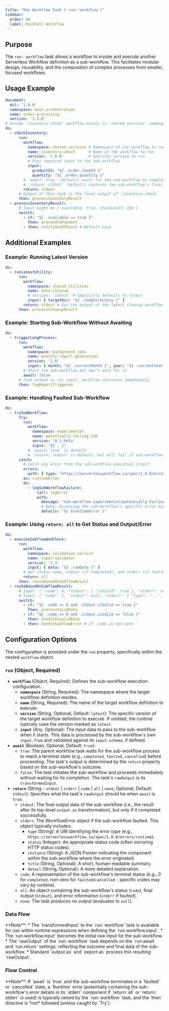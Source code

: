 ```yaml
---
title: "Run Workflow Task (`run: workflow`)"
sidebar:
  order: 40
  label: RunShell Workflow
---
```


## Purpose

The `run: workflow` task allows a workflow to invoke and execute another Serverless Workflow definition as a sub-workflow. This facilitates modular design, reusability, and the composition of complex processes from smaller, focused workflows.

## Usage Example

```yaml
document:
  dsl: '1.0.0'
  namespace: main_orchestration
  name: order-processing
  version: '1.1.0'
# Assume 'inventory-check' workflow exists in 'shared_services' namespace
do:
  - checkInventory:
      run:
        workflow:
          namespace: shared_services # Namespace of the workflow to run
          name: inventory-check      # Name of the workflow to run
          version: '1.0.0'           # Specific version to run
          # Pass required input to the sub-workflow
          input: 
            productId: "${ .order.itemId }"
            quantity: "${ .order.quantity }"
        # `await: true` (default) waits for the sub-workflow to complete
        # `return: stdout` (default) captures the sub-workflow's final output
        return: stdout 
      # Output of this task is the final output of 'inventory-check'
      then: processInventoryResult
  - processInventoryResult:
      # Input might be { available: true, stockLevel: 150 }
      switch:
        - if: "${ .available == true }"
          then: proceedToPayment
        - then: notifyOutOfStock # Default case
```

## Additional Examples

### Example: Running Latest Version

```yaml
do:
  - runLatestUtility:
      run:
        workflow:
          namespace: shared_utilities
          name: data-cleanup
          # version: 'latest' # Implicitly defaults to latest
          input: { targetDir: "${ .tempDirectory }" }
        return: stdout # Get the output of the latest cleanup workflow
      then: processCleanupResult
```

### Example: Starting Sub-Workflow Without Awaiting

```yaml
do:
  - triggerLongProcess:
      run:
        workflow:
          namespace: background_jobs
          name: monthly-report-generation
          version: '2.0'
          input: { month: "${ .currentMonth }", year: "${ .currentYear }" }
        # Start the sub-workflow but don't wait for it
        await: false 
      # Task output is its input, workflow continues immediately
      then: logReportTriggered
```

### Example: Handling Faulted Sub-Workflow

```yaml
do:
  - trySubWorkflow:
      try:
        run:
          workflow:
            namespace: experimental
            name: potentially-failing-job
            version: '0.1-beta'
            input: "${ . }"
          # `await: true` is default
          # `return: stdout` is default, but will fail if sub-workflow faults
      catch:
        # Catch any error from the sub-workflow execution itself
        errors: 
          with: { type: "https://serverlessworkflow.io/spec/1.0.0/errors/runtime" }
        as: runtimeError
        do:
          - logSubWorkflowFailure:
              call: logError
              with:
                message: "Sub-workflow experimental/potentially-failing-job faulted"
                # Note: Accessing the sub-workflow's specific error might require `return: all` or `return: stderr` in the `run` task and inspecting the result within the catch block.
                details: "${ $runtimeError }" 

```

### Example: Using `return: all` to Get Status and Output/Error

```yaml
do:
  - executeSubflowAndCheck:
      run:
        workflow:
          namespace: validation_service
          name: input-validator
          version: '1.3'
          input: { data: "${ .rawData }" }
        # Get status code, stdout (if completed), and stderr (if faulted)
        return: all 
      then: routeBasedOnSubflowResult
  - routeBasedOnSubflowResult:
      # Input: { "code": 0, "stdout": { "isValid": true }, "stderr": null } OR
      # Input: { "code": 1, "stdout": null, "stderr": { "type": "...", "title": "Validation Failed", ... } }
      switch:
        - if: "${ .code == 0 and .stdout.isValid == true }"
          then: processValidData
        - if: "${ .code == 0 and .stdout.isValid == false }"
          then: handleInvalidData
        - then: handleSubflowError # If .code is non-zero
```

## Configuration Options

The configuration is provided under the `run` property, specifically within the nested `workflow` object.

### `run` (Object, Required)

*   **`workflow`** (Object, Required): Defines the sub-workflow execution configuration.
    *   **`namespace`** (String, Required): The namespace where the target workflow definition resides.
    *   **`name`** (String, Required): The name of the target workflow definition to execute.
    *   **`version`** (String, Optional, Default: `latest`): The specific version of the target workflow definition to execute. If omitted, the runtime typically uses the version marked as `latest`.
    *   **`input`** (Any, Optional): The input data to pass to the sub-workflow when it starts. This data is processed by the sub-workflow's own `input.from` and validated against its `input.schema`, if defined.
*   **`await`** (Boolean, Optional, Default: `true`):
    *   `true`: The parent workflow task waits for the sub-workflow process to reach a terminal state (e.g., `completed`, `faulted`, `cancelled`) before proceeding. The task's output is determined by the `return` property based on the sub-workflow's outcome.
    *   `false`: The task initiates the sub-workflow and proceeds immediately without waiting for its completion. The task's `rawOutput` is its `transformedInput`.
*   **`return`** (String - `stdout` | `stderr` | `code` | `all` | `none`, Optional, Default: `stdout`): Specifies what the task's `rawOutput` should be when `await` is `true`.
    *   `stdout`: The final output data of the sub-workflow (i.e., the result after its top-level `output.as` transformation), but only if it completed successfully.
    *   `stderr`: The WorkflowError object if the sub-workflow faulted. This object typically includes:
        *   `type` (String): A URI identifying the error type (e.g., `https://serverlessworkflow.io/spec/1.0.0/errors/runtime`).
        *   `status` (Integer): An appropriate status code (often mirroring HTTP status codes).
        *   `instance` (String): A JSON Pointer indicating the component within the sub-workflow where the error originated.
        *   `title` (String, Optional): A short, human-readable summary.
        *   `detail` (String, Optional): A more detailed explanation.
    *   `code`: A representation of the sub-workflow's terminal status (e.g., 0 for `completed`, non-zero for `faulted`/`cancelled` - specific codes may vary by runtime).
    *   `all`: An object containing the sub-workflow's status (`code`), final output (`stdout`), and error information (`stderr` if faulted).
    *   `none`: The task produces no output (evaluates to `null`).

### Data Flow
<include from="_common-task-data-flow.md" element-id="common-data-flow"/>
**Note**:
*   The `transformedInput` to the `run: workflow` task is available for use within runtime expressions when defining the `run.workflow.input`.
*   The `run.workflow.input` becomes the initial raw input for the sub-workflow.
*   The `rawOutput` of the `run: workflow` task depends on the `run.await` and `run.return` settings, reflecting the outcome and final data of the sub-workflow.
*   Standard `output.as` and `export.as` process this resulting `rawOutput`.

### Flow Control
<include from="_common-task-flow_control.md" element-id="common-flow-control"/>
**Note**: If `await` is `true` and the sub-workflow terminates in a `faulted` or `cancelled` state, a `Runtime` error (potentially containing the sub-workflow's error details in its `stderr` component if `return: all` or `return: stderr` is used) is typically raised by the `run: workflow` task, and the `then` directive is *not* followed (unless caught by `Try`). 